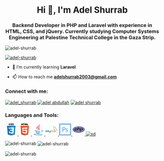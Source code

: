 <h1 align="center">Hi 👋, I'm Adel Shurrab</h1>
<h3 align="center">Backend Developer in PHP and Laravel with experience in HTML, CSS, and jQuery. Currently studying Computer Systems Engineering at Palestine Technical College in the Gaza Strip.</h3>

<p align="left"> <img src="https://komarev.com/ghpvc/?username=adel-shurrab&label=Profile%20views&color=0e75b6&style=flat" alt="adel-shurrab" /> </p>

<p align="left"> <a href="https://github.com/ryo-ma/github-profile-trophy"><img src="https://github-profile-trophy.vercel.app/?username=adel-shurrab" alt="adel-shurrab" /></a> </p>

- 🌱 I’m currently learning **Laravel**

- 📫 How to reach me **adelshurrab2003@gmail.com**

<h3 align="left">Connect with me:</h3>
<p align="left">
<a href="https://twitter.com/adel_shurrab" target="blank"><img align="center" src="https://raw.githubusercontent.com/rahuldkjain/github-profile-readme-generator/master/src/images/icons/Social/twitter.svg" alt="adel_shurrab" height="30" width="40" /></a>
<a href="https://linkedin.com/in/Adel Abdullah" target="blank"><img align="center" src="https://raw.githubusercontent.com/rahuldkjain/github-profile-readme-generator/master/src/images/icons/Social/linked-in-alt.svg" alt="adel abdullah" height="30" width="40" /></a>
<a href="https://fb.com/adel shurrab" target="blank"><img align="center" src="https://raw.githubusercontent.com/rahuldkjain/github-profile-readme-generator/master/src/images/icons/Social/facebook.svg" alt="adel shurrab" height="30" width="40" /></a>
</p>

<h3 align="left">Languages and Tools:</h3>
<p align="left"> <a href="https://www.w3schools.com/css/" target="_blank" rel="noreferrer"> <img src="https://raw.githubusercontent.com/devicons/devicon/master/icons/css3/css3-original-wordmark.svg" alt="css3" width="40" height="40"/> </a> <a href="https://www.w3.org/html/" target="_blank" rel="noreferrer"> <img src="https://raw.githubusercontent.com/devicons/devicon/master/icons/html5/html5-original-wordmark.svg" alt="html5" width="40" height="40"/> </a> <a href="https://www.java.com" target="_blank" rel="noreferrer"> <img src="https://raw.githubusercontent.com/devicons/devicon/master/icons/java/java-original.svg" alt="java" width="40" height="40"/> </a> <a href="https://www.mysql.com/" target="_blank" rel="noreferrer"> <img src="https://raw.githubusercontent.com/devicons/devicon/master/icons/mysql/mysql-original-wordmark.svg" alt="mysql" width="40" height="40"/> </a> <a href="https://www.photoshop.com/en" target="_blank" rel="noreferrer"> <img src="https://raw.githubusercontent.com/devicons/devicon/master/icons/photoshop/photoshop-line.svg" alt="photoshop" width="40" height="40"/> </a> <a href="https://www.php.net" target="_blank" rel="noreferrer"> <img src="https://raw.githubusercontent.com/devicons/devicon/master/icons/php/php-original.svg" alt="php" width="40" height="40"/> </a> <a href="https://www.adobe.com/products/xd.html" target="_blank" rel="noreferrer"> <img src="https://cdn.worldvectorlogo.com/logos/adobe-xd.svg" alt="xd" width="40" height="40"/> </a> </p>

<p><img align="left" src="https://github-readme-stats.vercel.app/api/top-langs?username=adel-shurrab&show_icons=true&locale=en&layout=compact" alt="adel-shurrab" /></p>

<p>&nbsp;<img align="center" src="https://github-readme-stats.vercel.app/api?username=adel-shurrab&show_icons=true&locale=en" alt="adel-shurrab" /></p>

<p><img align="center" src="https://github-readme-streak-stats.herokuapp.com/?user=adel-shurrab&" alt="adel-shurrab" /></p>
